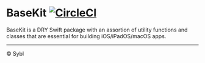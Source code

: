 # BaseKit [![CircleCI](https://img.shields.io/circleci/build/github/sybl/swift-basekit/main?token=2e11ae7785101515e1c741fcb008e5f3ae3e6150)](https://circleci.com/gh/sybl/swift-basekit/tree/main)

BaseKit is a DRY Swift package with an assortion of utility functions and classes that are essential for building iOS/iPadOS/macOS apps.

---

© Sybl
